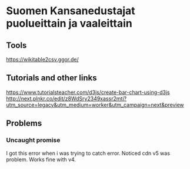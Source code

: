 # Suomen Kansanedustajat puolueittain ja vaaleittain

## Tools

https://wikitable2csv.ggor.de/

## Tutorials and other links

https://www.tutorialsteacher.com/d3js/create-bar-chart-using-d3js
http://next.plnkr.co/edit/z8WdSry2349xassr2mtj?utm_source=legacy&utm_medium=worker&utm_campaign=next&preview

## Problems

### Uncaught promise

I got this error when i was trying to catch error. Noticed cdn v5 was problem. Works fine with v4.
